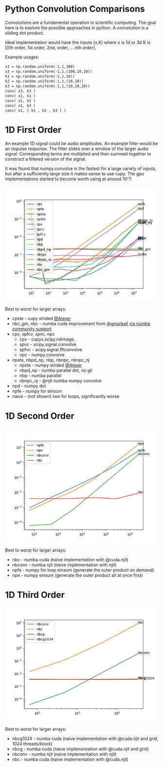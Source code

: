 # Python Convolution Comparisons

Convolutions are a fundamental operation in scientific computing.  The goal here is to explore the possible approaches in python.  A convolution is a sliding dot product.

Ideal implementation would have the inputs (x,K) where x is 1d or 3d K is [0th order, 1st order, 2nd, order, ... nth order].

Example usages:

    x1 = np.random.uniform(-1,1,100)
    x3 = np.random.uniform(-1,1,(100,10,10))
    k1 = np.random.uniform(-1,1,10))
    k2 = np.random.uniform(-1,1,(10,10))
    k3 = np.random.uniform(-1,1,(10,10,10))
    conv( x3, k3 )
    conv( x1, k1 )
    conv( x1, k2 )
    conv( x1, k3 )
    conv( x1, [ k1 , k2 , k3 ] )

# 1D First Order
An example 1D signal could be audio amplitudes.  An example filter would be an impulse response.  The filter slides over a window of the larger audio signal.  Corresponding terms are multiplied and then summed together to construct a filtered version of the signal.

It was found that numpy.convolve is the fastest for a large variety of inputs, but after a sufficiently large size it makes sense to use cupy.  The gpu implementations started to become worth using at around 10^7.

![1D, First Order](1d1o.png)

Best to worst for larger arrays:
*  cpste - cupy strided [@Alexer](https://github.com/alexer)
*  nbc_gm, nbc - numba cuda improvement from [@gmarkall](https://github.com/gmarkall) [via numba community support](https://numba.discourse.group/t/numba-convolutions/33/2)
*  cpv, spfcv, spvc, npc
    *  cpv - cupyx.scipy.ndimage,
    *  spvc - scipy.signal.convolve
    *  spfvc - scipy.signal.fftconvolve
    *  npc - numpy.convolve
*  npste, nbpd_np, nbp, nbnpc, nbnpc_nj
    *  npste - numpy strided [@Alexer](https://github.com/alexer)
    *  nbpd_np - numba parallel dot, no gil
    *  nbp - numba parallel
    *  nbnpc_nj - @njit numba numpy convolve
*  npd - numpy dot
*  npfe - numpy for einsum
*  naive - (not shown) two for loops, significantly worse

# 1D Second Order

![1D, Second Order](1d2o.png)

Best to worst for larger arrays:
*  nbc - numba cuda (naive implementation with @cuda.njit)
*  nbconv - numba njit (naive implementation with njit)
*  npfe - numpy for loop einsum (generate the outer product on demand)
*  npe - numpy einsum (generate the outer product all at once first)

# 1D Third Order

![1D, Third Order](1d3o.png)

Best to worst for larger arrays:
*  nbcg1024 - numba cuda (naive implementation with @cuda.njit and grid, 1024 threads/block)
*  nbcg - numba cuda (naive implementation with @cuda.njit and grid)
*  nbconv - numba njit (naive implementation with njit)
*  nbc - numba cuda (naive implementation with @cuda.njit)
